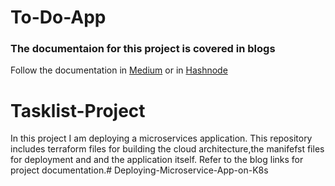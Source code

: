 # To-Do-App

### The documentaion for this project is covered in blogs
Follow the documentation in [Medium](https://medium.com/@anshu142000/deploying-microservice-app-on-k8s-5c3c76fb4b6f) or in [Hashnode](https://anshulwrites.hashnode.dev/deploying-microservice-app-on-k8s)

# Tasklist-Project
In this project I am deploying a microservices application. This repository includes terraform files for building the cloud architecture,the manifefst files for deployment and and the application itself. Refer to the blog links for project documentation.# Deploying-Microservice-App-on-K8s
